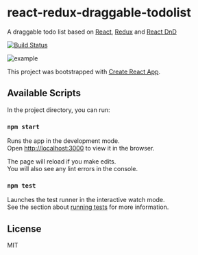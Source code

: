 # react-redux-draggable-todolist

A draggable todo list based on [React](https://reactjs.org/), [Redux](https://redux.js.org/) and [React DnD](http://react-dnd.github.io/react-dnd/)

[![Build Status](https://travis-ci.org/robenten/react-redux-draggable-todolist.svg?branch=master)](https://travis-ci.org/robenten/react-redux-draggable-todolist)

![example](https://github.com/robenten/static-files/raw/master/draggable-todo-list-implementation.gif)

This project was bootstrapped with [Create React App](https://github.com/facebookincubator/create-react-app).

## Available Scripts

In the project directory, you can run:

### `npm start`

Runs the app in the development mode.<br>
Open [http://localhost:3000](http://localhost:3000) to view it in the browser.

The page will reload if you make edits.<br>
You will also see any lint errors in the console.

### `npm test`

Launches the test runner in the interactive watch mode.<br>
See the section about [running tests](#running-tests) for more information.

## License

MIT